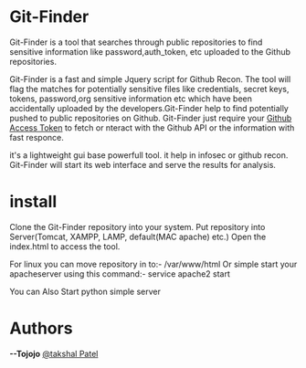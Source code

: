 # Git-Finder
 Git-Finder is a tool that searches through public repositories to find sensitive information like password,auth_token, etc uploaded to the Github repositories.

Git-Finder is a fast and simple Jquery script for Github Recon. 
The tool will flag the matches for potentially sensitive files like credentials, secret keys, tokens, password,org sensitive information etc which have been accidentally uploaded by the developers.Git-Finder help to find potentially pushed to public repositories on Github. Git-Finder just require your <a href="https://help.github.com/en/github/authenticating-to-github/creating-a-personal-access-token-for-the-command-line">Github Access Token</a> to fetch or nteract with the Github API or the information with fast responce.

it's a lightweight gui base powerfull tool. it help in infosec or github recon.
Git-Finder will start its web interface and serve the results for analysis.

# install

Clone the Git-Finder repository into your system.
Put repository into Server(Tomcat, XAMPP, LAMP, default(MAC apache) etc.)
Open the index.html to access the tool.

For linux you can move repository in to:- /var/www/html
Or simple start your apacheserver using this command:- service apache2 start

You can Also Start python simple server

# Authors
<b>--Tojojo</b> <a href="https://twitter.com/TakshalPatel3">@takshal Patel</a>
